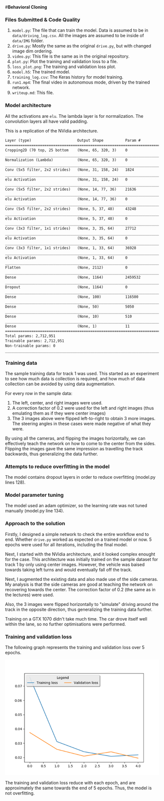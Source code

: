 #**Behavioral Cloning** 

### Files Submitted & Code Quality

1. `model.py`: The file that can train the model. Data is assumed to be in `data/driving_log.csv`. All the images are assumed to be inside of `data/IMG` folder.
1. `drive.py`: Mostly the same as the original `drive.py`, but with changed image dim ordering.
1. `video.py`: This file is the same as in the original repository.
1. `plot.py`: Plot the training and validation loss to a file.
1. `loss_plot.png`: The training and validation loss plot.
1. `model.h5`: The trained model.
1. `training_log.csv`: The Keras history for model training.
1. `run1.mp4`: The final video in autonomous mode, driven by the trained network.
1. `writeup.md`: This file.

### Model architecture

All the activations are `elu`. The lambda layer is for normalization. The convolution layers all have valid padding.

This is a replication of the NVidia architecture.

```____________________________________________________________________________________________________
Layer (type)                     Output Shape          Param #                     
====================================================================================================
Cropping2D (70 top, 25 bottom    (None, 65, 320, 3)    0          
____________________________________________________________________________________________________
Normalization (Lambda)           (None, 65, 320, 3)    0                 
____________________________________________________________________________________________________
Conv (5x5 filter, 2x2 strides)   (None, 31, 158, 24)   1824            
____________________________________________________________________________________________________
elu Activation                   (None, 31, 158, 24)   0                 
____________________________________________________________________________________________________
Conv (5x5 filter, 2x2 strides)   (None, 14, 77, 36)    21636             
____________________________________________________________________________________________________
elu Activation                   (None, 14, 77, 36)    0      
____________________________________________________________________________________________________
Conv (5x5 filter, 2x2 strides)   (None, 5, 37, 48)     43248   
____________________________________________________________________________________________________
elu Activation                   (None, 5, 37, 48)     0       
____________________________________________________________________________________________________
Conv (3x3 filter, 1x1 strides)   (None, 3, 35, 64)     27712   
____________________________________________________________________________________________________
elu Activation                   (None, 3, 35, 64)     0       
____________________________________________________________________________________________________
Conv (3x3 filter, 1x1 strides)   (None, 1, 33, 64)     36928           
____________________________________________________________________________________________________
elu Activation                   (None, 1, 33, 64)     0       
____________________________________________________________________________________________________
Flatten                          (None, 2112)          0       
____________________________________________________________________________________________________
Dense                            (None, 1164)          2459532 
____________________________________________________________________________________________________
Dropout                          (None, 1164)          0       
____________________________________________________________________________________________________
Dense                            (None, 100)           116500  
____________________________________________________________________________________________________
Dense                            (None, 50)            5050    
____________________________________________________________________________________________________
Dense                            (None, 10)            510     
____________________________________________________________________________________________________
Dense                            (None, 1)             11      
====================================================================================================
Total params: 2,712,951
Trainable params: 2,712,951
Non-trainable params: 0
____________________________________________________________________________________________________
```

### Training data

The sample training data for track 1 was used. This started as an experiment to see how much data is collection is required, and how much of data collection can be avoided by using data augmentation.

For every row in the sample data:
1. The left, center, and right images were used.
1. A correction factor of 0.2 were used for the left and right images (thus emulating them as if they were center images)
1. The 3 images above were flipped left-to-right to obtain 3 more images. The steering angles in these cases were made negative of what they were.

By using all the cameras, and flipping the images horizontally, we can effectively teach the network on how to come to the center from the sides. Flipping the images gave the same impression as travelling the track backwards, thus generalizing the data further.

### Attempts to reduce overfitting in the model

The model contains dropout layers in order to reduce overfitting (model.py lines 128). 

### Model parameter tuning

The model used an adam optimizer, so the learning rate was not tuned manually (model.py line 134).

### Approach to the solution

Firstly, I designed a simple network to check the entire workflow end to end. Whether `drive.py` worked as expected on a trained model or now. 5 epochs were used for all iterations, including the final model.

Next, I started with the NVidia architecture, and it looked complex enought for the case. This architecture was initially trained on the sample dataset for track 1 by only using center images. However, the vehicle was baised towards taking left turns and would eventually fall off the track.

Next, I augmented the existing data and also made use of the side cameras. My analysis is that the side cameras are good at teaching the network on recovering towards the center. The correction factor of 0.2 (the same as in the lectures) were used.

Also, the 3 images were flipped horizontally to "simulate" driving around the track in the opposite direction, thus generalizing the training data further.

Training on a GTX 1070 didn't take much time. The car drove itself well within the lane, so no further optimisations were performed.

### Training and validation loss

The following graph represents the training and validation loss over 5 epochs.

![](loss_plot.png)

The training and validation loss reduce with each epoch, and are approximately the same towards the end of 5 epochs. Thus, the model is not overfitting.
